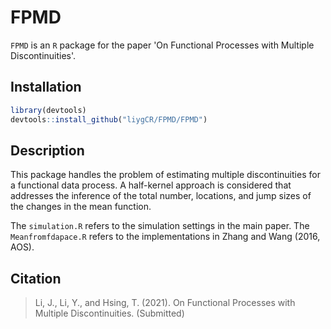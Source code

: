 # FPMD
`FPMD` is an `R` package for the paper 'On Functional Processes with Multiple Discontinuities'.


## Installation
```r
library(devtools)
devtools::install_github("liygCR/FPMD/FPMD")
```

## Description
This package handles the problem of estimating multiple discontinuities for a functional data process. A half-kernel approach is considered that addresses the inference of the total number, locations, and jump sizes of the changes in the mean function.

The `simulation.R` refers to the simulation settings in the main paper. 
The `Meanfromfdapace.R` refers to the implementations in Zhang and Wang (2016, AOS).   

## Citation
> Li, J., Li, Y., and Hsing, T. (2021). On Functional Processes with Multiple Discontinuities. (Submitted)

